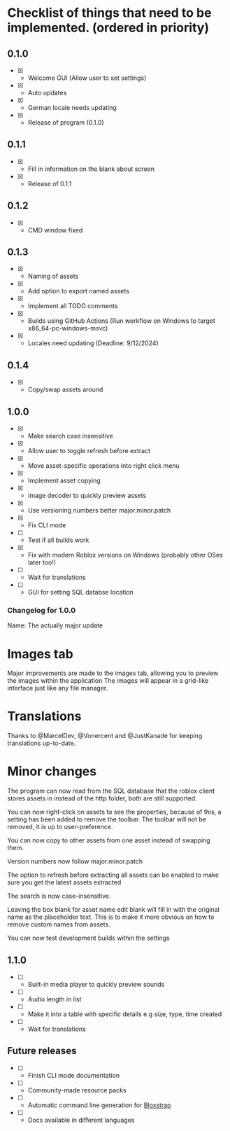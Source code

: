 # Checklist of things that need to be implemented. (ordered in priority)

## 0.1.0
- [x] - Welcome GUI (Allow user to set settings)
- [x] - Auto updates
- [x] - German locale needs updating
- [x] - Release of program (0.1.0)

## 0.1.1

- [x] - Fill in information on the blank about screen
- [x] - Release of 0.1.1

## 0.1.2
- [x] - CMD window fixed

## 0.1.3
- [x] - Naming of assets
- [x] - Add option to export named assets
- [x] - Implement all TODO comments
- [x] - Builds using GitHub Actions (Run workflow on Windows to target x86_64-pc-windows-msvc)
- [x] - Locales need updating (Deadline: 9/12/2024)

## 0.1.4
- [x] - Copy/swap assets around

## 1.0.0
- [x] - Make search case insensitive
- [x] - Allow user to toggle refresh before extract
- [x] - Move asset-specific operations into right click menu
- [x] - Implement asset copying
- [x] - image decoder to quickly preview assets
- [x] - Use versioning numbers better major.minor.patch
- [x] - Fix CLI mode
- [ ] - Test if all builds work
- [x] - Fix with modern Roblox versions on Windows (probably other OSes later too!)
- [ ] - Wait for translations
- [ ] - GUI for setting SQL databse location


### Changelog for 1.0.0
Name: The actually major update
# Images tab
Major improvements are made to the images tab, allowing you to preview the images within the application
The images will appear in a grid-like interface just like any file manager.
# Translations
Thanks to @MarcelDev, @Vonercent and @JustKanade for keeping translations up-to-date.
# Minor changes
The program can now read from the SQL database that the roblox client stores assets in instead of the http folder, both are still supported.

You can now right-click on assets to see the properties, because of this, a setting has been added to remove the toolbar. The toolbar will not be removed, it is up to user-preference.

You can now copy to other assets from one asset instead of swapping them.

Version numbers now follow major.minor.patch

The option to refresh before extracting all assets can be enabled to make sure you get the latest assets extracted

The search is now case-insensitive.

Leaving the box blank for asset name edit blank will fill in with the original name as the placeholder text. This is to make it more obvious on how to remove custom names from assets.

You can now test development builds within the settings

## 1.1.0
- [ ] - Built-in media player to quickly preview sounds
- [ ] - Audio length in list
- [ ] - Make it into a table with specific details e.g size, type, time created
- [ ] - Wait for translations

## Future releases
- [ ] - Finish CLI mode documentation
- [ ] - Community-made resource packs
- [ ] - Automatic command line generation for [Bloxstrap](https://github.com/pizzaboxer/bloxstrap)
- [ ] - Docs available in different languages